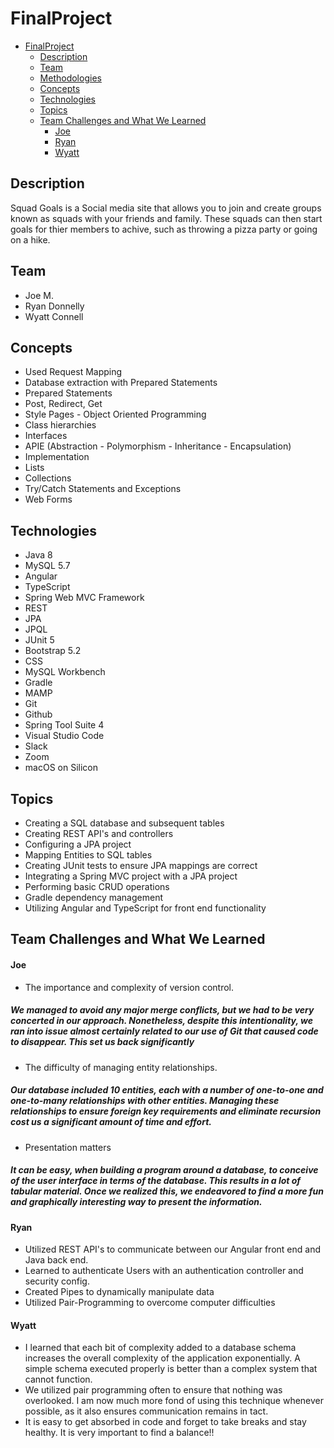 # FinalProject

- [FinalProject](#FinalProject)
  - [Description](#description)
  - [Team](#team)
  - [Methodologies](#methodologies)
  - [Concepts](#concepts)
  - [Technologies](#technologies)
  - [Topics](#topics)
  - [Team Challenges and What We Learned](#team-challenges-and-what-we-learned)
      - [Joe](#Joe)
      - [Ryan](#ryan)
      - [Wyatt](#Wyatt)


## Description
Squad Goals is a Social media site that allows you to join and create groups known as squads with your friends and family. These squads can then start goals for thier members to achive, such as throwing a pizza party or going on a hike.

## Team
- Joe M.
- Ryan Donnelly
- Wyatt Connell


## Concepts
- Used Request Mapping
- Database extraction with Prepared Statements
- Prepared Statements
- Post, Redirect, Get
- Style Pages - Object Oriented Programming
- Class hierarchies
- Interfaces
- APIE (Abstraction - Polymorphism - Inheritance - Encapsulation)
- Implementation
- Lists
- Collections
- Try/Catch Statements and Exceptions
- Web Forms

## Technologies
- Java 8
- MySQL 5.7
- Angular
- TypeScript
- Spring Web MVC Framework
- REST
- JPA
- JPQL
- JUnit 5
- Bootstrap 5.2
- CSS
- MySQL Workbench
- Gradle
- MAMP
- Git
- Github
- Spring Tool Suite 4
- Visual Studio Code
- Slack
- Zoom
- macOS on Silicon

## Topics
- Creating a SQL database and subsequent tables
- Creating REST API's and controllers
- Configuring a JPA project
- Mapping Entities to SQL tables
- Creating JUnit tests to ensure JPA mappings are correct
- Integrating a Spring MVC project with a JPA project
- Performing basic CRUD operations
- Gradle dependency management
- Utilizing Angular and TypeScript for front end functionality

## Team Challenges and What We Learned
#### Joe
- The importance and complexity of version control.
##### We managed to avoid any major merge conflicts, but we had to be very concerted in our approach. Nonetheless, despite this intentionality, we ran into issue almost certainly related to our use of Git that caused code to disappear. This set us back significantly
- The difficulty of managing entity relationships.
##### Our database included 10 entities, each with a number of one-to-one and one-to-many relationships with other entities. Managing these relationships to ensure foreign key requirements and eliminate recursion cost us a significant amount of time and effort.
- Presentation matters
##### It can be easy, when building a program around a database, to conceive of the user interface in terms of the database. This results in a lot of tabular material. Once we realized this, we endeavored to find a more fun and graphically interesting way to present the information.

#### Ryan
- Utilized REST API's to communicate between our Angular front end and Java back end.
- Learned to authenticate Users with an authentication controller and security config.
- Created Pipes to dynamically manipulate data
- Utilized Pair-Programming to overcome computer difficulties

#### Wyatt
* I learned that each bit of complexity added to a database schema increases the overall complexity of the application exponentially. A simple schema executed properly is better than a complex system that cannot function.
* We utilized pair programming often to ensure that nothing was overlooked. I am now much more fond of using this technique whenever possible, as it also ensures communication remains in tact.
* It is easy to get absorbed in code and forget to take breaks and stay healthy. It is very important to find a balance!!
